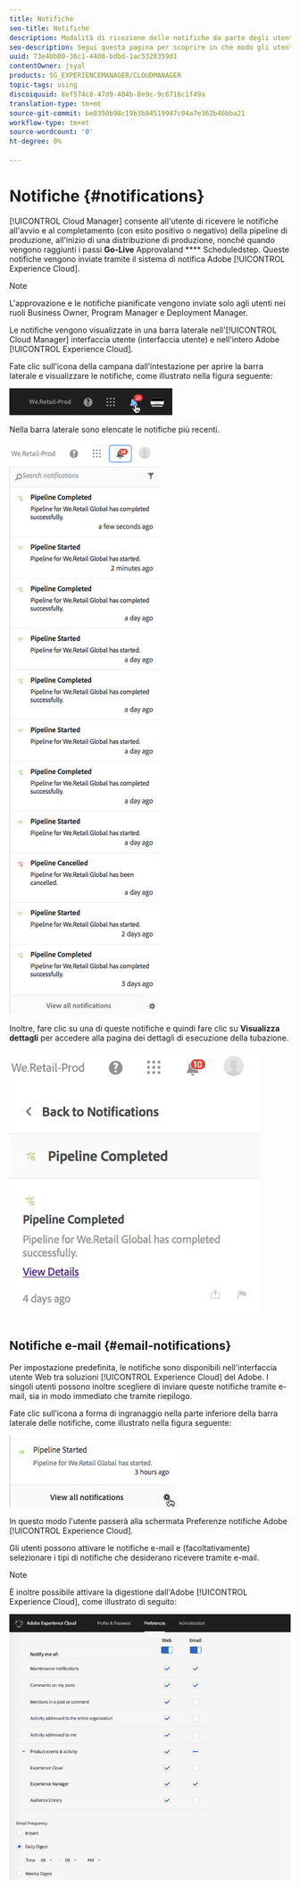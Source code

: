 ```yaml
---
title: Notifiche
seo-title: Notifiche
description: Modalità di ricezione delle notifiche da parte degli utenti in AEM Cloud Manager
seo-description: Segui questa pagina per scoprire in che modo gli utenti ricevono le notifiche quando una pipeline inizia e termina, con o senza successo, in AEM Cloud Manager.
uuid: 73e4bb80-36c1-4408-bdbd-1ac5328359d1
contentOwner: jsyal
products: SG_EXPERIENCEMANAGER/CLOUDMANAGER
topic-tags: using
discoiquuid: 8ef574c8-47d9-404b-8e9c-9c6716c1f49a
translation-type: tm+mt
source-git-commit: be0350b98c19b3b84519947c04a7e362b46bba21
workflow-type: tm+mt
source-wordcount: '0'
ht-degree: 0%

---
```



# Notifiche {#notifications}

[!UICONTROL Cloud Manager] consente all&#39;utente di ricevere le notifiche all&#39;avvio e al completamento (con esito positivo o negativo) della pipeline di produzione, all&#39;inizio di una distribuzione di produzione, nonché quando vengono raggiunti i passi  **Go-Live** Approvaland  **** Scheduledstep. Queste notifiche vengono inviate tramite il sistema di notifica  Adobe [!UICONTROL Experience Cloud].

>[!NOTE]
>
>L&#39;approvazione e le notifiche pianificate vengono inviate solo agli utenti nei ruoli Business Owner, Program Manager e Deployment Manager.

Le notifiche vengono visualizzate in una barra laterale nell&#39;[!UICONTROL Cloud Manager] interfaccia utente (interfaccia utente) e nell&#39;intero Adobe  [!UICONTROL Experience Cloud].

Fate clic sull’icona della campana dall’intestazione per aprire la barra laterale e visualizzare le notifiche, come illustrato nella figura seguente:

![](assets/image2018-7-12_11-52-40.png)

Nella barra laterale sono elencate le notifiche più recenti.

![](assets/screen_shot_2018-07-20at91406pm.png)

Inoltre, fare clic su una di queste notifiche e quindi fare clic su **Visualizza dettagli** per accedere alla pagina dei dettagli di esecuzione della tubazione.

![](assets/screen_shot_2018-08-14at43503pm.png)

## Notifiche e-mail {#email-notifications}

Per impostazione predefinita, le notifiche sono disponibili nell&#39;interfaccia utente Web tra  soluzioni [!UICONTROL Experience Cloud] del Adobe. I singoli utenti possono inoltre scegliere di inviare queste notifiche tramite e-mail, sia in modo immediato che tramite riepilogo.

Fate clic sull’icona a forma di ingranaggio nella parte inferiore della barra laterale delle notifiche, come illustrato nella figura seguente:

![](assets/image2018-7-12_12-8-19.png)

In questo modo l&#39;utente passerà alla schermata Preferenze notifiche  Adobe [!UICONTROL Experience Cloud].

Gli utenti possono attivare le notifiche e-mail e (facoltativamente) selezionare i tipi di notifiche che desiderano ricevere tramite e-mail.

>[!NOTE]
>
>È inoltre possibile attivare la digestione dall&#39;Adobe  [!UICONTROL Experience Cloud], come illustrato di seguito:

![](assets/image2018-7-12_12-10-51.png)
